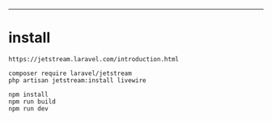 
-----------------
#   install 

    https://jetstream.laravel.com/introduction.html

    composer require laravel/jetstream
    php artisan jetstream:install livewire

    npm install
    npm run build
    npm run dev
